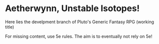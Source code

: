 # Aetherwynn, Unstable Isotopes!

Here lies the develpment branch of Pluto's Generic Fantasy RPG (working title)

For missing content, use 5e rules. The aim is to eventually not rely on 5e!

